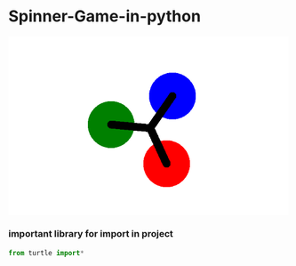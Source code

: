 # Spinner-Game-in-python

<img align="center" src="https://github.com/ianujvarshney/Spinner-Game-in-python/blob/main/Spinners%20in%20python.png" >

<h3>important library for import in project </h3>

```python
from turtle import*
```
